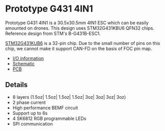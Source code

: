 # Prototype G431 4IN1

Prototype G431 4IN1 is a 30.5x30.5mm 4IN1 ESC which can be easily amounted on drones. This design uses STM32G431KBU6 QFN32 chips. Reference design from STM's B-G431B-ESC1.

[STM32G431KUB6]() is a 32-pin chip. Due to the small number of pins on this chip, we cannot make it support CAN-FD on the basis of FOC pin map.

- [I/O information](https://github.com/AirFleetTeam/FOC_ESC-hardware/blob/master/STM32G431/Pin_IO_assignments.md)
- [Schematic](https://github.com/AirFleetTeam/FOC_ESC-hardware/blob/master/PAC5523/PROTOTYPE_G431_4IN1_v1.0.pdf)
- [PCB](https://github.com/AirFleetTeam/FOC_ESC-hardware/blob/master/PAC5523/PROTOTYPE_G431_4IN1_v1.0.PcbDoc)

## Details

- 8 layers (1.5oz| 1.5oz| 1.5oz| 1.5oz| 3oz| 3oz| 3oz| 3oz)
- 2 phase current
- High performance BEMF circuit
- Support up to 6s
- 4 SK6812 RGB programmable LEDs
- SPI communication
